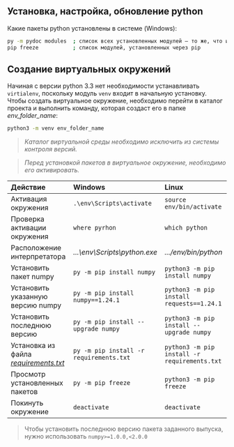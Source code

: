 ## Установка, настройка, обновление python
Какие пакеты python установлены в системе (Windows):
```bash
py -m pydoc modules  ; список всех установленных модулей — то же, что и >>> help("modeles")
pip freeze           ; список модулей, установленных через pip
```

## Создание виртуальных окружений
Начиная с версии python 3.3 нет необходимости устанавливать `virtialenv`, поскольку модуль `venv` входит в начальную установку.\
Чтобы создать виртуальное окружение, необходимо перейти в каталог проекта и выполнить команду, которая создаст его в папке *env_folder_name*:
```bash
python3 -m venv env_folder_name
```
>*Каталог виртуальной среды необходимо исключить из системы контроля версий.*

>*Перед установкой пакетов в виртуальное окружение, необходимо его активировать.*

Действие                              | Windows                               | Linux
:--                                   |:--                                    |:--
Активация окружения                   | `.\env\Scripts\activate`              | `source env/bin/activate`
Проверка активации окружения          | `where pyrhon`                        |`which python`
Расположение интерпретатора           | *...\env\Scripts\python.exe*          | *.../env/bin/python*
Установить пакет numpy                |`py -m pip install numpy`              |`python3 -m pip install numpy`
Установить указанную версию numpy     |`py -m pip install numpy==1.24.1`      |`python3 -m pip install requests==1.24.1`
Установить последнюю версию           |`py -m pip install --upgrade numpy`    |`python3 -m pip install --upgrade numpy`
Установка из файла *[requirements.txt](https://pip.pypa.io/en/latest/reference/requirements-file-format/#requirements-file-format)* |`py -m pip install -r requirements.txt`|`python3 -m pip install -r requirements.txt`
Просмотр установленных пакетов        |`py -m pip freeze`                     |`python3 -m pip freeze`
Покинуть окружение                    |`deactivate`                           |`deactivate`

>Чтобы установить последнюю версию пакета заданного выпуска, нужно использовать `numpy>=1.0.0,<2.0.0`
